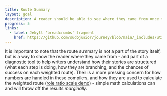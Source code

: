 ```yaml
---
title: Route Summary
layout: goal
description: A reader should be able to see where they came from once they have reached the end of a story.
progress: 5
links:
  - label: Jekyll 'breadcrumbs' fragment
    href: https://github.com/sudojunior/journey/blob/main/_includes/util/breadcrumbs.html
---
```


It is important to note that the route summary is not a part of the story itself, but is a way to show the reader where they came from - and part of a diagnostic tool to help writers understand how their stories are structured (what each step is doing, how they are branching, and the chances of success on each weighted route). Their is a more pressing concern for how numbers are handled in these compilers, and how they are used to calculate the weighted route ([role ratio scale demo](https://sudojunior.github.io/2021/12/10/number-limits)) - simple math calculations can and will throw off the results *marginally*.